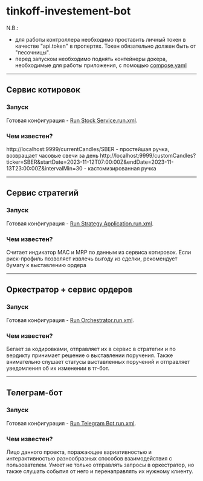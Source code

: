 # tinkoff-investement-bot

N.B.:

* для работы контроллера необходимо проставить личный токен в качестве "api.token" в пропертях. Токен обязательно должен
  быть от "песочницы".
* перед запуском необходимо поднять контейнеры докера, необходимые для работы приложения, с
  помощью [compose.yaml](compose.yaml)

___

## Сервис котировок

### Запуск

Готовая конфигурация - [Run Stock Service.run.xml](.run%2FRun%20Stock%20Service.run.xml).

### Чем известен?

http://localhost:9999/currentCandles/SBER - простейшая ручка, возвращает часовые свечи за день
http://localhost:9999/customCandles?ticker=SBER&startDate=2023-11-12T07:00:00Z&endDate=2023-11-13T23:00:00Z&intervalMin=30 -
кастомизированная ручка
___

## Сервис стратегий

### Запуск

Готовая конфигурация - [Run Strategy Application.run.xml](.run%2FRun%20Strategy%20Application.run.xml).

### Чем известен?

Считает индикатор MAC и MRP по данным из сервиса котировок.
Если риск-профиль позволяет извлечь выгоду из сделки, рекомендует бумагу к выставлению ордера

___

## Оркестратор + сервис ордеров

### Запуск

Готовая конфигурация - [Run Orchestrator.run.xml](.run%2FRun%20Orchestrator.run.xml).

### Чем известен?

Бегает за кодировками, отправляет их в сервис в стратегии и по вердикту принимает решение о выставлении поручения.
Также внимательно слушает статусы выставленных поручений и отправляет уведомления об их изменении в тг-бот.

___

## Телеграм-бот

### Запуск

Готовая конфигурация - [Run Telegram Bot.run.xml](.run%2FRun%20Telegram%20Bot.run.xml).

### Чем известен?

Лицо данного проекта, поражающее вариативностью и интерактивностью разнообразных способов взаимодействия с
пользователем.
Умеет не только отправлять запросы в оркестратор, но также слушать события от него и перенаправлять их нужному клиенту.
